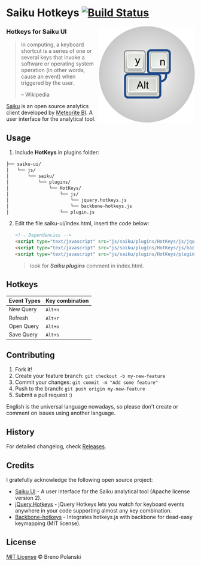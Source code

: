 # Saiku Hotkeys [![Build Status](https://travis-ci.org/brenopolanski/saiku-hotkeys.svg?branch=master)](https://travis-ci.org/brenopolanski/saiku-hotkeys)

<img src="https://raw.githubusercontent.com/brenopolanski/saiku-hotkeys/gh-assets/logo.png" alt="Saiku Hotkeys" align="right" />

### Hotkeys for Saiku UI

> In computing, a keyboard shortcut is a series of one or several keys that invoke a software or operating system operation (in other words, cause an event) when triggered by the user.
>
> – Wikipedia

[Saiku](http://www.meteorite.bi/saiku) is an open source analytics client developed by [Meteorite BI](http://www.meteorite.bi/). A user interface for the analytical tool.

## Usage

1. Include **HotKeys** in plugins folder:

	
  ```
  ├── saiku-ui/
  │   └── js/
  │       └── saiku/
  │           └── plugins/
  │               └── HotKeys/
  │                   └── js/
  │                       └── jquery.hotkeys.js
  │                       └── backbone-hotkeys.js
  │                   └── plugin.js
  ```

2. Edit the file saiku-ui/index.html, insert the code below:

	```html
	<!-- Dependencies -->
	<script type="text/javascript" src="js/saiku/plugins/HotKeys/js/jquery.hotkeys.js" defer></script>
	<script type="text/javascript" src="js/saiku/plugins/HotKeys/js/backbone-hotkeys.js" defer></script>
	<script type="text/javascript" src="js/saiku/plugins/HotKeys/plugin.js" defer></script>
	```
	> look for ***Saiku plugins*** comment in index.html.
	
## Hotkeys

Event Types | Key combination |
---         | ---             |
New Query   | `Alt+n`         |
Refresh     | `Alt+r`         |
Open Query  | `Alt+o`         |
Save Query  | `Alt+s`         |

## Contributing

1. Fork it!
2. Create your feature branch: `git checkout -b my-new-feature`
3. Commit your changes: `git commit -m "Add some feature"`
4. Push to the branch: `git push origin my-new-feature`
5. Submit a pull request  :)

English is the universal language nowadays, so please don't create or comment on issues using another language.
	
## History

For detailed changelog, check [Releases](https://github.com/brenopolanski/saiku-hotkeys/releases).

## Credits

I gratefully acknowledge the following open source project:

* [Saiku UI](https://github.com/OSBI/saiku-ui) - A user interface for the Saiku analytical tool (Apache license version 2).
* [jQuery.Hotkeys](https://github.com/jeresig/jquery.hotkeys) - jQuery Hotkeys lets you watch for keyboard events anywhere in your code supporting almost any key combination.
* [Backbone-hotkeys](https://github.com/rpocklin/backbone-hotkeys) - Integrates hotkeys.js with backbone for dead-easy keymapping (MIT license).

## License

[MIT License](http://brenopolanski.mit-license.org/) © Breno Polanski
